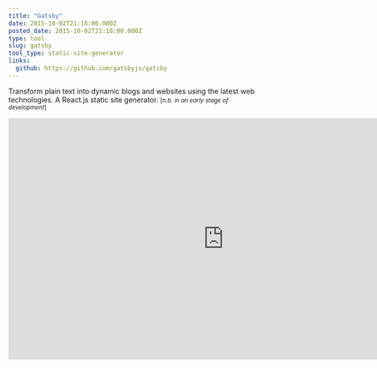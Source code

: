 ```yaml
---
title: "Gatsby"
date: 2015-10-02T21:18:00.000Z
posted_date: 2015-10-02T21:18:00.000Z
type: tool
slug: gatsby
tool_type: static-site-generator
links:
  github: https://github.com/gatsbyjs/gatsby
---
```

Transform plain text into dynamic blogs and websites using the latest web technologies. A React.js static site generator. <small>[_n.b. in an early stage of development_]</small>



<div class="embed-container">
<iframe width="853" height="480" src="https://www.youtube-nocookie.com/embed/G4LVKJOOj7o?rel=0&amp;showinfo=0" frameborder="0" allowfullscreen></iframe>
</div>
